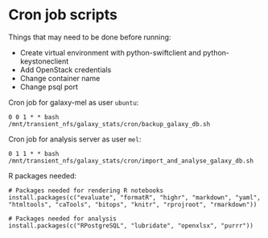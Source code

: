 # Cron job scripts

Things that may need to be done before running:

- Create virtual environment with python-swiftclient and python-keystoneclient
- Add OpenStack credentials
- Change container name
- Change psql port


Cron job for galaxy-mel as user `ubuntu`:

```
0 0 1 * * bash /mnt/transient_nfs/galaxy_stats/cron/backup_galaxy_db.sh
```

Cron job for analysis server as user `mel`:

```
0 1 1 * * bash /mnt/transient_nfs/galaxy_stats/cron/import_and_analyse_galaxy_db.sh
```

R packages needed:

```
# Packages needed for rendering R notebooks
install.packages(c("evaluate", "formatR", "highr", "markdown", "yaml", "htmltools", "caTools", "bitops", "knitr", "rprojroot", "rmarkdown"))

# Packages needed for analysis
install.packages(c("RPostgreSQL", "lubridate", "openxlsx", "purrr"))
```
